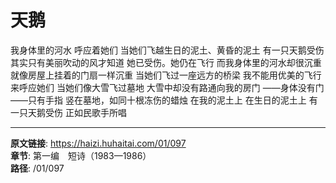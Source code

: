 # 天鹅

我身体里的河水
呼应着她们
当她们飞越生日的泥土、黄昏的泥土
有一只天鹅受伤
其实只有美丽吹动的风才知道
她已受伤。她仍在飞行
而我身体里的河水却很沉重
就像房屋上挂着的门扇一样沉重
当她们飞过一座远方的桥梁
我不能用优美的飞行来呼应她们
当她们像大雪飞过墓地
大雪中却没有路通向我的房门
——身体没有门——只有手指
竖在墓地，如同十根冻伤的蜡烛
在我的泥土上
在生日的泥土上
有一只天鹅受伤
正如民歌手所唱

---

**原文链接**: https://haizi.huhaitai.com/01/097  
**章节**: 第一编　短诗（1983—1986）  
**路径**: /01/097
